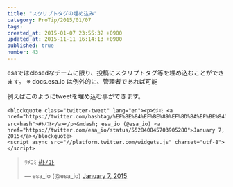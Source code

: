 ```yaml
---
title: "スクリプトタグの埋め込み"
category: ProTip/2015/01/07
tags: 
created_at: 2015-01-07 23:55:32 +0900
updated_at: 2015-11-11 16:14:13 +0900
published: true
number: 43
---
```


esaではclosedなチームに限り、投稿にスクリプトタグ等を埋め込むことができます。
※ docs.esa.io は例外的に、管理者であれば可能


例えばこのようにtweetを埋め込む事ができます。

```
<blockquote class="twitter-tweet" lang="en"><p>ｳﾒｺﾐ <a href="https://twitter.com/hashtag/%EF%BE%84%EF%BE%89%EF%BD%BA%EF%BE%84?src=hash">#ﾄﾉｺﾄ</a></p>&mdash; esa_io (@esa_io) <a href="https://twitter.com/esa_io/status/552840845703905280">January 7, 2015</a></blockquote>
<script async src="//platform.twitter.com/widgets.js" charset="utf-8"></script>
```

<blockquote class="twitter-tweet" lang="en"><p>ｳﾒｺﾐ <a href="https://twitter.com/hashtag/%EF%BE%84%EF%BE%89%EF%BD%BA%EF%BE%84?src=hash">#ﾄﾉｺﾄ</a></p>&mdash; esa_io (@esa_io) <a href="https://twitter.com/esa_io/status/552840845703905280">January 7, 2015</a></blockquote>
<script async src="//platform.twitter.com/widgets.js" charset="utf-8"></script>
